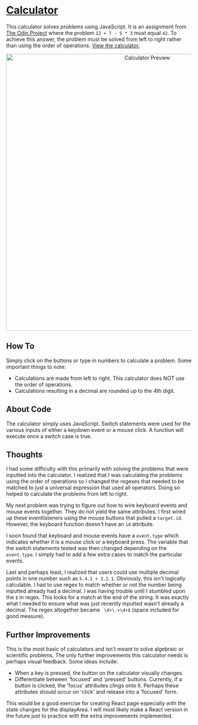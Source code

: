 # [Calculator](https://voidteddy.github.io/calculator/)

This calculator solves problems using JavaScript. It is an assignment from [The Odin Project](https://www.theodinproject.com/courses/foundations/lessons/calculator) where the problem `12 + 7 - 5 * 3` must equal `42`. To achieve this answer, the problem must be solved from left to right rather than using the order of operations. [View the calculator.](https://voidteddy.github.io/calculator/)

<p align="center"><a href="https://voidteddy.github.io/calculator/" target="_blank"><img src="https://voidteddy.github.io/calculator/img/preview.png" alt="Calculator Preview" width="750px" /></a></p>

## How To

Simply click on the buttons or type in numbers to calculate a problem. Some important things to note:

- Calculations are made from left to right. This calculator does NOT use the order of operations.
- Calculations resulting in a decimal are rounded up to the 4th digit.

## About Code

The calculator simply uses JavaScript. Switch statements were used for the various inputs of either a keydown event or a mouse click. A function will execute once a switch case is true.

## Thoughts

I had some difficulty with this primarily with solving the problems that were inputted into the calculator. I realized that I was calculating the problems using the order of operations so I changed the regexes that needed to be matched to just a universal expression that used all operators. Doing so helped to calculate the problems from left to right.

My next problem was trying to figure out how to wire keyboard events and mouse events together. They do not yield the same attributes. I first wired up these eventlisteners using the mouse buttons that pulled a `target.id`. However, the keyboard function doesn't have an `id` attribute.

I soon found that keyboard and mouse events have a `event.type` which indicates whether it is a mouse click or a keyboard press. The variable that the switch statements tested was then changed depending on the `event.type`. I simply had to add a few extra cases to match the particular events.

Last and perhaps least, I realized that users could use multiple decimal points in one number such as `5.4.1 + 3.2.1`. Obviously, this isn't logically calculable. I had to use regex to match whether or not the number being inputted already had a decimal. I was having trouble until I stumbled upon the `$` in regex. This looks for a match at the end of the string. It was exactly what I needed to ensure what was just recently inputted wasn't already a decimal. The regex altogether became ` \d+\.+\d+$` (space included for good measure).

## Further Improvements

This is the most basic of calculators and isn't meant to solve algebraic or scientific problems. The only further improvements this calculator needs is perhaps visual feedback. Some ideas include:

- When a key is pressed, the button on the calculator visually changes.
- Differentiate between 'focused' and 'pressed' buttons. Currently, if a button is clicked, the 'focus' attributes clings onto it. Perhaps these attributes should occur on 'click' and release into a 'focused' form.

This would be a good exercise for creating React page especially with the state changes for the displayArea. I will most likely make a React version in the future just to practice with the extra improvements implemented.
